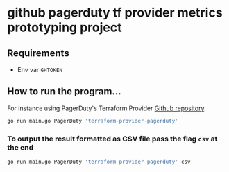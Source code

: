 # github pagerduty tf provider metrics prototyping project


## Requirements

* Env var `GHTOKEN`


## How to run the program...

For instance using PagerDuty's Terraform Provider [Github repository](https://github.com/PagerDuty/terraform-provider-pagerduty).

```sh
go run main.go PagerDuty 'terraform-provider-pagerduty'
```

### To output the result formatted as CSV file pass the flag `csv` at the end

```sh
go run main.go PagerDuty 'terraform-provider-pagerduty' csv
```
